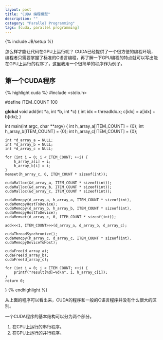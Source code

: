 ```yaml
---
layout: post
title: "CUDA 编程模型"
description: ""
category: "Parallel Programming"
tags: [cuda, parallel programming]
---
```

{% include JB/setup %}


怎么样才能让代码在GPU上运行呢？ CUDA已经提供了一个很方便的编程环境，编程者只需要掌握了标准的C语言编程，再了解一下GPU编程的特点就可以写出能在GPU上运行的程序了，这里我用一个很简单的程序作为例子。

## 第一个CUDA程序 
 
{% highlight cuda %}
#include <stdio.h>

#define ITEM_COUNT 100

__global__ void add(int *a, int *b, int *c)
{
	int idx = threadIdx.x;
	c[idx] = a[idx] + b[idx];
}

int main(int argc, char **argv)
{
	int h_array_a[ITEM_COUNT] = {0};
	int h_array_b[ITEM_COUNT] = {0};
	int h_array_c[ITEM_COUNT] = {0};

	int *d_array_a = NULL;
	int *d_array_b = NULL;
	int *d_array_c = NULL;

	for (int i = 0; i < ITEM_COUNT; ++i) {
		h_array_a[i] = i;
		h_array_b[i] = i;
	}
	memset(h_array_c, 0, ITEM_COUNT * sizeof(int));

	cudaMalloc(&d_array_a, ITEM_COUNT * sizeof(int));
	cudaMalloc(&d_array_b, ITEM_COUNT * sizeof(int));
	cudaMalloc(&d_array_c, ITEM_COUNT * sizeof(int));

	cudaMemcpy(d_array_a, h_array_a, ITEM_COUNT * sizeof(int), cudaMemcpyHostToDevice);
	cudaMemcpy(d_array_b, h_array_b, ITEM_COUNT * sizeof(int), cudaMemcpyHostToDevice);
	cudaMemset(d_array_c, 0, ITEM_COUNT * sizeof(int));

	add<<<1, ITEM_COUNT>>>(d_array_a, d_array_b, d_array_c);

	cudaThreadSynchronize();
	cudaMemcpy(h_array_c, d_array_c, ITEM_COUNT * sizeof(int), cudaMemcpyDeviceToHost);

	cudaFree(d_array_a);
	cudaFree(d_array_b);
	cudaFree(d_array_c);

	for (int i = 0; i < ITEM_COUNT; ++i) {
		printf("result[%d]=%d\n", i, h_array_c[i]);
	}
	return 0;
}
{% endhighlight %}

从上面的程序可以看出来，CUDA的程序和一般的C语言程序并没有什么很大的区别。

一个CUDA程序的基本结构可以分为两个部分。

1. 在CPU上运行的串行程序。
2. 在GPU上运行的并行程序。



